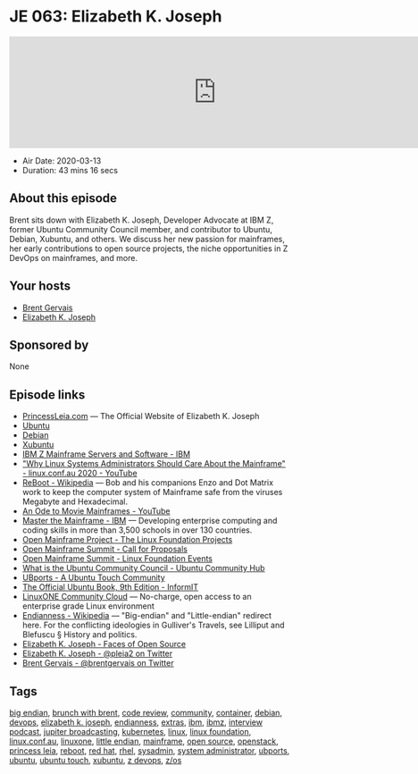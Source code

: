 # JE 063: Elizabeth K. Joseph

<iframe src="https://player.fireside.fm/v2/WTrMvATU+8wzpo6Mh?theme=dark" width="740" height="200" frameborder="0" scrolling="no"></iframe>

* Air Date: 2020-03-13
* Duration: 43 mins 16 secs

## About this episode

Brent sits down with Elizabeth K. Joseph, Developer Advocate at IBM Z, former Ubuntu Community Council member, and contributor to Ubuntu, Debian, Xubuntu, and others. We discuss her new passion for mainframes, her early contributions to open source projects, the niche opportunities in Z DevOps on mainframes, and more.

## Your hosts
* [Brent Gervais](https://extras.show/hosts/brent)
* [Elizabeth K. Joseph](https://extras.show/guests/elizabethkjoseph)

## Sponsored by

None



## Episode links

  * [PrincessLeia.com](https://princessleia.com/ "PrincessLeia.com") — The Official Website of Elizabeth K. Joseph
  * [Ubuntu](https://ubuntu.com/ "Ubuntu")
  * [Debian](https://www.debian.org/ "Debian")
  * [Xubuntu](https://xubuntu.org/ "Xubuntu")
  * [IBM Z Mainframe Servers and Software - IBM](https://www.ibm.com/it-infrastructure/z "IBM Z Mainframe Servers and Software - IBM")
  * ["Why Linux Systems Administrators Should Care About the Mainframe" - linux.conf.au 2020 - YouTube](https://www.youtube.com/watch?v=3-NC6ntYAy4)
  * [ReBoot - Wikipedia](https://en.wikipedia.org/wiki/ReBoot "ReBoot - Wikipedia") — Bob and his companions Enzo and Dot Matrix work to keep the computer system of Mainframe safe from the viruses Megabyte and Hexadecimal.
  * [An Ode to Movie Mainframes - YouTube](https://www.youtube.com/watch?v=Hcywf9mwF5U "An Ode to Movie Mainframes - YouTube")
  * [Master the Mainframe - IBM](https://www.ibm.com/it-infrastructure/z/education/master-the-mainframe "Master the Mainframe - IBM") — Developing enterprise computing and coding skills in more than 3,500 schools in over 130 countries.
  * [Open Mainframe Project - The Linux Foundation Projects](https://www.openmainframeproject.org/ "Open Mainframe Project - The Linux Foundation Projects")
  * [Open Mainframe Summit - Call for Proposals](https://events.linuxfoundation.org/open-mainframe-summit/program/cfp/ "Open Mainframe Summit - Call for Proposals")
  * [Open Mainframe Summit - Linux Foundation Events](https://events.linuxfoundation.org/open-mainframe-summit/ "Open Mainframe Summit - Linux Foundation Events")
  * [What is the Ubuntu Community Council - Ubuntu Community Hub](https://discourse.ubuntu.com/t/what-is-the-ubuntu-community-council/706 "What is the Ubuntu Community Council - Ubuntu Community Hub")
  * [UBports - A Ubuntu Touch Community](https://ubports.com/ "UBports - A Ubuntu Touch Community")
  * [The Official Ubuntu Book, 9th Edition - InformIT](https://www.informit.com/store/official-ubuntu-book-9780134513423 "The Official Ubuntu Book, 9th Edition - InformIT")
  * [LinuxONE Community Cloud](https://developer.ibm.com/linuxone/ "LinuxONE Community Cloud") — No-charge, open access to an enterprise grade Linux environment
  * [Endianness - Wikipedia](https://en.wikipedia.org/wiki/Endianness "Endianness - Wikipedia") — "Big-endian" and "Little-endian" redirect here. For the conflicting ideologies in Gulliver's Travels, see Lilliput and Blefuscu § History and politics.
  * [Elizabeth K. Joseph - Faces of Open Source](http://www.facesofopensource.com/elizabeth-joseph/ "Elizabeth K. Joseph - Faces of Open Source")
  * [Elizabeth K. Joseph - @pleia2 on Twitter](https://twitter.com/pleia2 "Elizabeth K. Joseph - @pleia2 on Twitter")
  * [Brent Gervais - @brentgervais on Twitter](https://twitter.com/brentgervais "Brent Gervais - @brentgervais on Twitter")



## Tags

[big endian](https://extras.show/tags/big%20endian), [brunch with brent](https://extras.show/tags/brunch%20with%20brent), [code review](https://extras.show/tags/code%20review), [community](https://extras.show/tags/community), [container](https://extras.show/tags/container), [debian](https://extras.show/tags/debian), [devops](https://extras.show/tags/devops), [elizabeth k. joseph](https://extras.show/tags/elizabeth%20k.%20joseph), [endianness](https://extras.show/tags/endianness), [extras](https://extras.show/tags/extras), [ibm](https://extras.show/tags/ibm), [ibmz](https://extras.show/tags/ibmz), [interview podcast](https://extras.show/tags/interview%20podcast), [jupiter broadcasting](https://extras.show/tags/jupiter%20broadcasting), [kubernetes](https://extras.show/tags/kubernetes), [linux](https://extras.show/tags/linux), [linux foundation](https://extras.show/tags/linux%20foundation), [linux.conf.au](https://extras.show/tags/linux.conf.au), [linuxone](https://extras.show/tags/linuxone), [little endian](https://extras.show/tags/little%20endian), [mainframe](https://extras.show/tags/mainframe), [open source](https://extras.show/tags/open%20source), [openstack](https://extras.show/tags/openstack), [princess leia](https://extras.show/tags/princess%20leia), [reboot](https://extras.show/tags/reboot), [red hat](https://extras.show/tags/red%20hat), [rhel](https://extras.show/tags/rhel), [sysadmin](https://extras.show/tags/sysadmin), [system administrator](https://extras.show/tags/system%20administrator), [ubports](https://extras.show/tags/ubports), [ubuntu](https://extras.show/tags/ubuntu), [ubuntu touch](https://extras.show/tags/ubuntu%20touch), [xubuntu](https://extras.show/tags/xubuntu), [z devops](https://extras.show/tags/z%20devops), [z/os](https://extras.show/tags/z%2Fos)